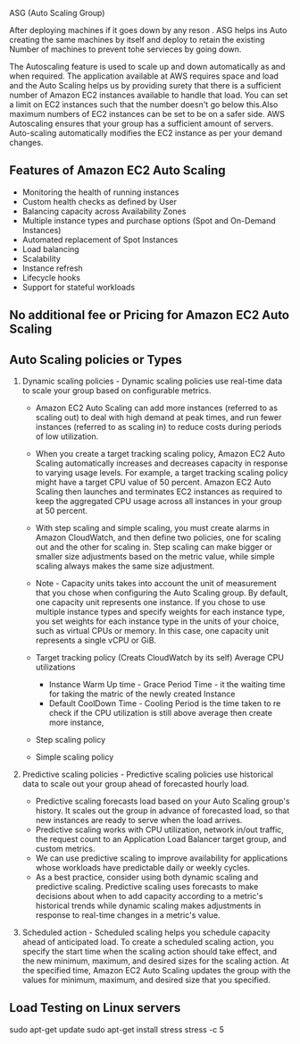 ASG (Auto Scaling Group)

After deploying machines if it goes down by any reson . ASG helps ins Auto creating the same machines by itself and deploy to retain the existing Number of machines to prevent tohe servieces by going down.

The Autoscaling feature is used to scale up and down automatically as and when required.
The application available at AWS requires space and load and the Auto Scaling helps us by providing surety that there is a sufficient number of Amazon EC2 instances available to handle that load.
You can set a limit on EC2 instances such that the number doesn't go below this.Also maximum numbers of EC2 instances can be set to be on a safer side.
AWS Autoscaling ensures that your group has a sufficient amount of servers.
Auto-scaling automatically modifies the EC2 instance as per your demand changes.


## Features of Amazon EC2 Auto Scaling

- Monitoring the health of running instances
- Custom health checks as defined by User
- Balancing capacity across Availability Zones
- Multiple instance types and purchase options (Spot and On-Demand Instances)
- Automated replacement of Spot Instances
- Load balancing
- Scalability
- Instance refresh
- Lifecycle hooks
- Support for stateful workloads

## No additional fee or Pricing for Amazon EC2 Auto Scaling

## Auto Scaling policies or Types

1. Dynamic scaling policies - Dynamic scaling policies use real-time data to scale your group based on configurable metrics.
     - Amazon EC2 Auto Scaling can add more instances (referred to as scaling out) to deal with high demand at peak times, and run fewer instances (referred to as scaling in) to reduce costs during periods of low utilization. 

     - When you create a target tracking scaling policy, Amazon EC2 Auto Scaling automatically increases and decreases capacity in response to varying usage levels. For example, a target tracking scaling policy might have a target CPU value of 50 percent. Amazon EC2 Auto Scaling then launches and terminates EC2 instances as required to keep the aggregated CPU usage across all instances in your group at 50 percent.

     - With step scaling and simple scaling, you must create alarms in Amazon CloudWatch, and then define two policies, one for scaling out and the other for scaling in. Step scaling can make bigger or smaller size adjustments based on the metric value, while simple scaling always makes the same size adjustment.

     - Note - Capacity units takes into account the unit of measurement that you chose when configuring the Auto Scaling group. By default, one capacity unit represents one instance. If you chose to use multiple instance types and specify weights for each instance type, you set weights for each instance type in the units of your choice, such as virtual CPUs or memory. In this case, one capacity unit represents a single vCPU or GiB.

    - Target tracking policy (Creats CloudWatch by its self)
        Average CPU utilizations
         - Instance Warm Up time - Grace Period Time - it the waiting time for taking the matric of the newly created Instance
         - Default CoolDown Time - Cooling Period is the time taken to re check if the CPU utilization is still above average then create more instance,
    - Step scaling policy
    - Simple scaling policy

2. Predictive scaling policies -  Predictive scaling policies use historical data to scale out your group ahead of forecasted hourly load.
    - Predictive scaling forecasts load based on your Auto Scaling group's history. It scales out the group in advance of forecasted load, so that new instances are ready to serve when the load arrives.
    - Predictive scaling works with CPU utilization, network in/out traffic, the request count to an Application Load Balancer target group, and custom metrics. 
    - We can use predictive scaling to improve availability for applications whose workloads have predictable daily or weekly cycles.
    - As a best practice, consider using both dynamic scaling and predictive scaling. Predictive scaling uses forecasts to make decisions about when to add capacity according to a metric's historical trends while dynamic scaling makes adjustments in response to real-time changes in a metric's value.


3. Scheduled action - Scheduled scaling helps you schedule capacity ahead of anticipated load. To create a scheduled scaling action, you specify the start time when the scaling action should take effect, and the new minimum, maximum, and desired sizes for the scaling action. At the specified time, Amazon EC2 Auto Scaling updates the group with the values for minimum, maximum, and desired size that you specified.


## Load Testing on Linux servers

sudo apt-get update
sudo apt-get install stress
stress -c 5